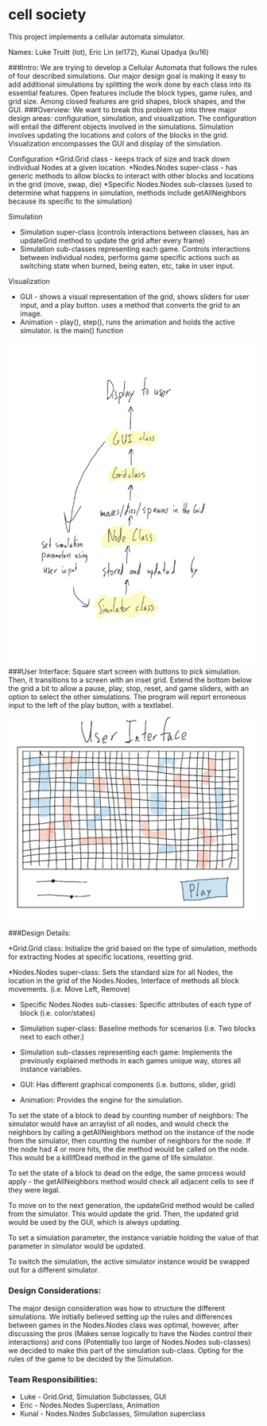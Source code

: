 cell society
====

This project implements a cellular automata simulator.

Names: Luke Truitt (lot), Eric Lin (el172), Kunal Upadya (ku16)

###Intro:
We are trying to develop a Cellular Automata that follows the rules of four described simulations. Our major design goal is making it easy to add additional simulations by splitting the work done by each class into its essential features. Open features include the block types, game rules, and grid size. Among closed features are grid shapes, block shapes, and the GUI.
###Overview:
We want to break this problem up into three major design areas: configuration, simulation, and visualization. The configuration will entail the different objects involved in the simulations. Simulation involves updating the locations and colors of the blocks in the grid. Visualization encompasses the GUI and display of the simulation.

Configuration
*Grid.Grid class - keeps track of size and track down individual Nodes at a given location.
*Nodes.Nodes super-class - has generic methods to allow blocks to interact with other blocks and locations in the grid (move, swap, die)
*Specific Nodes.Nodes sub-classes (used to determine what happens in simulation, methods include getAllNeighbors because its specific to the simulation)

Simulation
* Simulation super-class (controls interactions between classes, has an updateGrid method to update the grid after every frame)
* Simulation sub-classes representing each game. Controls interactions between individual nodes, performs game specific actions such as switching state when burned, being eaten, etc, take in user input.

Visualization
* GUI - shows a visual representation of the grid, shows sliders for user input, and a play button. uses a method that converts the grid to an image.
* Animation - play(), step(), runs the animation and holds the active simulator. is the main() function
	
![This is cool, too bad you can't see it](Overview.png "An alternate design")
###User Interface:
Square start screen with buttons to pick simulation. Then, it transitions to a screen with an inset grid. Extend the bottom below the grid a bit to allow a pause, play, stop, reset, and game sliders, with an option to select the other simulations. The program will report erroneous input to the left of the play button, with a textlabel.

![This is cool, too bad you can't see it](UserInterface.png "An alternate design")

###Design Details:

*Grid.Grid class: Initialize the grid based on the type of simulation, methods for extracting Nodes at specific locations, resetting grid.

*Nodes.Nodes super-class: Sets the standard size for all Nodes, the location in the grid of the Nodes.Nodes, Interface of methods all block movements. (i.e. Move Left, Remove)
* Specific Nodes.Nodes sub-classes: Specific attributes of each type of block (i.e. color/states)
* Simulation super-class: Baseline methods for scenarios (i.e. Two blocks next to each other.)
* Simulation sub-classes representing each game: Implements the previously explained methods in each games unique way, stores all instance variables.

* GUI: Has different graphical components (i.e. buttons, slider, grid)

* Animation: Provides the engine for the simulation.

To set the state of a block to dead by counting number of neighbors: The simulator would have an arraylist of all nodes, and would check the neighbors by calling a getAllNeighbors method on the instance of the node from the simulator, then counting the number of neighbors for the node. If the node had 4 or more hits, the die method would be called on the node. This would be a killIfDead method in the game of life simulator.

To set the state of a block to dead on the edge, the same process would apply - the getAllNeighbors method would check all adjacent cells to see if they were legal.

To move on to the next generation, the updateGrid method would be called from the simulator. This would update the grid. Then, the updated grid would be used by the GUI, which is always updating.

To set a simulation parameter, the instance variable holding the value of that parameter in simulator would be updated.

To switch the simulation, the active simulator instance would be swapped out for a different simulator.

### Design Considerations:
The major design consideration was how to structure the different simulations. We initially believed setting up the rules and differences between games in the Nodes.Nodes class was optimal, however, after discussing the pros (Makes sense logically to have the Nodes control their interactions) and cons (Potentially too large of Nodes.Nodes sub-classes) we decided to make this part of the simulation sub-class. Opting for the rules of the game to be decided by the Simulation.

### Team Responsibilities:
* Luke - Grid.Grid, Simulation Subclasses, GUI
* Eric - Nodes.Nodes Superclass, Animation
* Kunal - Nodes.Nodes Subclasses, Simulation superclass
